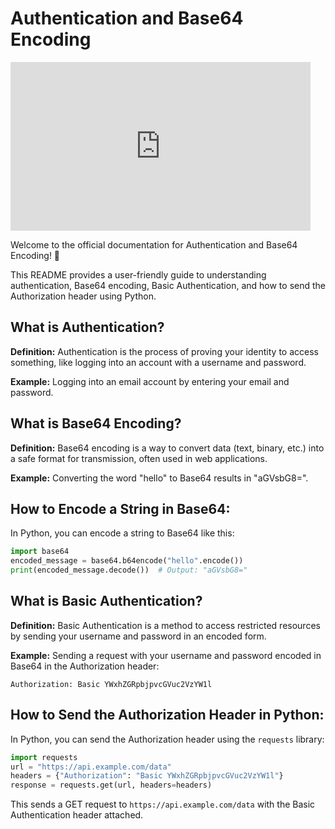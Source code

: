 
# Authentication and Base64 Encoding

<div style="width:480px"><iframe allow="fullscreen" frameBorder="0" height="270" src="https://giphy.com/embed/ftejV4ar8MU928DnJi/video" width="480"></iframe></div>

Welcome to the official documentation for Authentication and Base64 Encoding! 🚀

This README provides a user-friendly guide to understanding authentication, Base64 encoding, Basic Authentication, and how to send the Authorization header using Python.

## What is Authentication?

**Definition:** Authentication is the process of proving your identity to access something, like logging into an account with a username and password.

**Example:** Logging into an email account by entering your email and password.

## What is Base64 Encoding?

**Definition:** Base64 encoding is a way to convert data (text, binary, etc.) into a safe format for transmission, often used in web applications.

**Example:** Converting the word "hello" to Base64 results in "aGVsbG8=".

## How to Encode a String in Base64:

In Python, you can encode a string to Base64 like this:

```python
import base64
encoded_message = base64.b64encode("hello".encode())
print(encoded_message.decode())  # Output: "aGVsbG8="
```

## What is Basic Authentication?

**Definition:** Basic Authentication is a method to access restricted resources by sending your username and password in an encoded form.

**Example:** Sending a request with your username and password encoded in Base64 in the Authorization header:

```
Authorization: Basic YWxhZGRpbjpvcGVuc2VzYW1l
```

## How to Send the Authorization Header in Python:

In Python, you can send the Authorization header using the `requests` library:

```python
import requests
url = "https://api.example.com/data"
headers = {"Authorization": "Basic YWxhZGRpbjpvcGVuc2VzYW1l"}
response = requests.get(url, headers=headers)
```

This sends a GET request to `https://api.example.com/data` with the Basic Authentication header attached.
